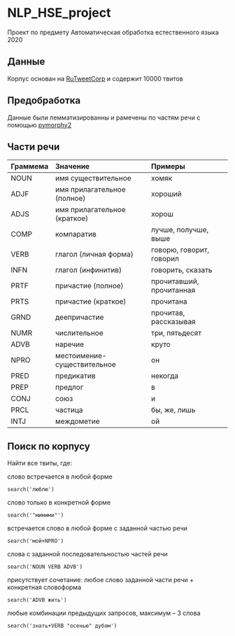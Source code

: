 # NLP_HSE_project
Проект по предмету Автоматическая обработка естественного языка 2020

## Данные
Корпус основан на [RuTweetCorp](https://study.mokoron.com/) и содержит 10000 твитов
## Предобработка
Данные были лемматизированны и рамечены по частям речи с помощью [pymorphy2](https://github.com/kmike/pymorphy2/tree/92d546f042ff14601376d3646242908d5ab786c1)
## **Части речи**

| Граммема  | Значение  | Примеры |
|:------------- |:---------------| :-------------|
| NOUN	| имя существительное |	хомяк
| ADJF	|имя прилагательное (полное)	|хороший
| ADJS	|имя прилагательное (краткое)	|хорош
| COMP	|компаратив	|лучше, получше, выше
| VERB	|глагол (личная форма)	|говорю, говорит, говорил
| INFN	|глагол (инфинитив)	|говорить, сказать
| PRTF	|причастие (полное)	|прочитавший, прочитанная
| PRTS	|причастие (краткое)	|прочитана
| GRND	|деепричастие	|прочитав, рассказывая
| NUMR	|числительное	|три, пятьдесят
| ADVB	|наречие	|круто
| NPRO	|местоимение-существительное	|он
| PRED	|предикатив |	некогда
| PREP	|предлог	|в
| CONJ	|союз|	и
| PRCL	|частица	|бы, же, лишь
| INTJ	|междометие	|ой

## **Поиск по корпусу**

Найти все твиты, где:

слово встречается в любой форме
```
search('люблю')
```
слово только в конкретной форме
```
search('"мимими"')
```
встречается слово в любой форме с заданной частью речи
```
search('мой+NPRO')
```
слова с заданной последовательностью частей речи
```
search('NOUN VERB ADVB')
```
присутствует сочетание: любое слово заданной части речи + конкретная словоформа
```
search('ADVB жить')
```
любые комбинации предыдущих запросов, максимум – 3 слова
```
search('знать+VERB "осенью" дубом')
```
